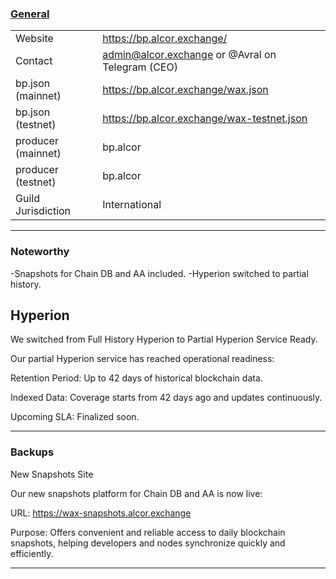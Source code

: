 ### <ins>General</ins>

|  |  |
| --- | --- |
| Website | https://bp.alcor.exchange/ |
| Contact | admin@alcor.exchange or @Avral on Telegram (CEO) |
| bp.json (mainnet) | https://bp.alcor.exchange/wax.json |
| bp.json (testnet) | https://bp.alcor.exchange/wax-testnet.json |
| producer (mainnet) | bp.alcor |
| producer (testnet) | bp.alcor |
| Guild Jurisdiction | International |

---

### Noteworthy
-Snapshots for Chain DB and AA included.
-Hyperion switched to partial history.

## Hyperion

We switched from Full History Hyperion to Partial Hyperion Service Ready.

Our partial Hyperion service has reached operational readiness:

Retention Period: Up to 42 days of historical blockchain data.

Indexed Data: Coverage starts from 42 days ago and updates continuously.

Upcoming SLA: Finalized soon.

---

### Backups

New Snapshots Site

Our new snapshots platform for Chain DB and AA is now live:

URL: https://wax-snapshots.alcor.exchange

Purpose: Offers convenient and reliable access to daily blockchain snapshots, helping developers and nodes synchronize quickly and efficiently.


---

